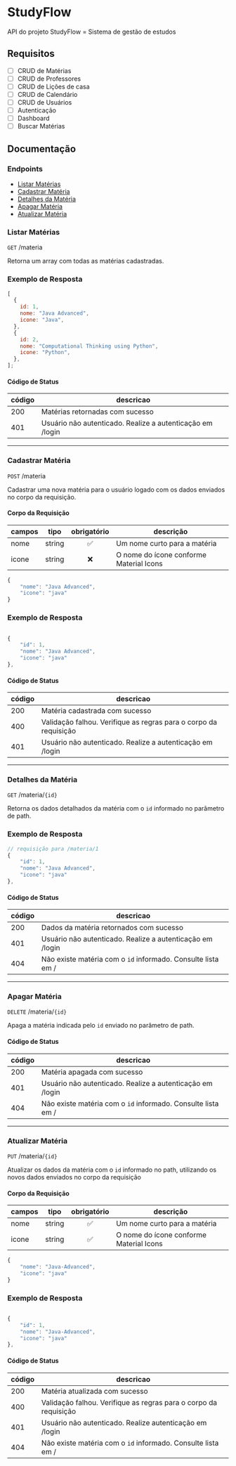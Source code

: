 # StudyFlow

API do projeto StudyFlow = Sistema de gestão de estudos

## Requisitos

- [ ] CRUD de Matérias
- [ ] CRUD de Professores
- [ ] CRUD de Lições de casa
- [ ] CRUD de Calendário
- [ ] CRUD de Usuários
- [ ] Autenticação
- [ ] Dashboard
- [ ] Buscar Matérias

## Documentação

### Endpoints

- [Listar Matérias](#listar-materias)
- [Cadastrar Matéria](#cadastrar-materia)
- [Detalhes da Matéria](#detalhe-materia)
- [Apagar Matéria](#apagar-materia)
- [Atualizar Matéria](#atualizar-materia)

### Listar Matérias

`GET` /materia

Retorna um array com todas as matérias cadastradas.

### Exemplo de Resposta

```js
[
  {
    id: 1,
    nome: "Java Advanced",
    icone: "Java",
  },
  {
    id: 2,
    nome: "Computational Thinking using Python",
    icone: "Python",
  },
];
```

#### Código de Status

| código | descricao                                                 |
| ------ | --------------------------------------------------------- |
| 200    | Matérias retornadas com sucesso                           |
| 401    | Usuário não autenticado. Realize a autenticação em /login |

---

### Cadastrar Matéria

`POST` /materia

Cadastrar uma nova matéria para o usuário logado com os dados
enviados no corpo da requisição.

#### Corpo da Requisição

| campos | tipo   | obrigatório | descrição                               |
| ------ | ------ | :---------: | --------------------------------------- |
| nome   | string |     ✅      | Um nome curto para a matéria           |
| icone  | string |     ❌      | O nome do ícone conforme Material Icons |

```js
{
    "nome": "Java Advanced",
    "icone": "java"
}
```

### Exemplo de Resposta

```js

{
    "id": 1,
    "nome": "Java Advanced",
    "icone": "java"
},

```

#### Código de Status

| código | descricao                                                        |
| ------ | ---------------------------------------------------------------- |
| 200    | Matéria cadastrada com sucesso                                   |
| 400    | Validação falhou. Verifique as regras para o corpo da requisição |
| 401    | Usuário não autenticado. Realize a autenticação em /login        |

---

### Detalhes da Matéria

`GET` /materia/`{id}`

Retorna os dados detalhados da matéria com o `id` informado no
parâmetro de path.

### Exemplo de Resposta

```js
// requisição para /materia/1
{
    "id": 1,
    "nome": "Java Advanced",
    "icone": "java"
},

```

#### Código de Status

| código | descricao                                                      |
| ------ | -------------------------------------------------------------- |
| 200    | Dados da matéria retornados com sucesso                      |
| 401    | Usuário não autenticado. Realize a autenticação em /login      |
| 404    | Não existe matéria com o `id` informado. Consulte lista em / |

---

### Apagar Matéria

`DELETE` /materia/`{id}`

Apaga a matéria indicada pelo `id` enviado no parâmetro de path.

#### Código de Status

| código | descricao                                                      |
| ------ | -------------------------------------------------------------- |
| 200    | Matéria apagada com sucesso                                  |
| 401    | Usuário não autenticado. Realize a autenticação em /login      |
| 404    | Não existe matéria com o `id` informado. Consulte lista em / |

---

### Atualizar Matéria

`PUT` /materia/`{id}`

Atualizar os dados da matéria com o `id` informado no path,
utilizando os novos dados enviados no corpo da requisição

#### Corpo da Requisição

| campos | tipo   | obrigatório | descrição                               |
| ------ | ------ | :---------: | --------------------------------------- |
| nome   | string |     ✅      | Um nome curto para a matéria          |
| icone  | string |     ✅      | O nome do ícone conforme Material Icons |

```js
{
    "nome": "Java-Advanced",
    "icone": "java"
}
```

### Exemplo de Resposta

```js

{
    "id": 1,
    "nome": "Java-Advanced",
    "icone": "java"
},

```

#### Código de Status

| código | descricao                                                        |
| ------ | ---------------------------------------------------------------- |
| 200    | Matéria atualizada com sucesso                                 |
| 400    | Validação falhou. Verifique as regras para o corpo da requisição |
| 401    | Usuário não autenticado. Realize autenticação em /login          |
| 404    | Não existe matéria com o `id` informado. Consulte lista em /   |

